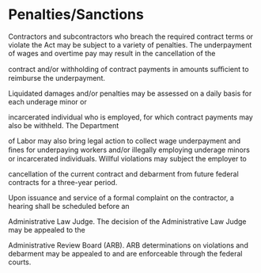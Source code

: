 # Penalties/Sanctions

Contractors and subcontractors who breach the required contract terms or violate the Act may be subject to a variety of penalties. The underpayment of wages and overtime pay may result in the cancellation of the

contract and/or withholding of contract payments in amounts suﬃcient to reimburse the underpayment.

Liquidated damages and/or penalties may be assessed on a daily basis for each underage minor or

incarcerated individual who is employed, for which contract payments may also be withheld. The Department

of Labor may also bring legal action to collect wage underpayment and ﬁnes for underpaying workers and/or illegally employing underage minors or incarcerated individuals. Willful violations may subject the employer to

cancellation of the current contract and debarment from future federal contracts for a three-year period.

Upon issuance and service of a formal complaint on the contractor, a hearing shall be scheduled before an

Administrative Law Judge. The decision of the Administrative Law Judge may be appealed to the

Administrative Review Board (ARB). ARB determinations on violations and debarment may be appealed to and are enforceable through the federal courts.